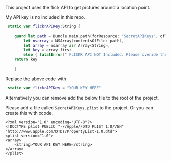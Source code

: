This project uses the flick API to get pictures around a location point. 

My API key is no included in this repo. 

```swift
 static var flickrAPIKey:String {
    
    guard let path = Bundle.main.path(forResource: "SecretAPIKeys", ofType: "plist"),
        let nsarray = NSArray(contentsOfFile: path),
        let array = nsarray as? Array<String>,
        let key = array.first
        else { fatalError(" FLICKR API NOT Included. Please overide the APIConstants.flickrAPIKey with your key")}
    return key
    
    }
```

Replace the above code with 

```swift
 static var flickrAPIKey = "YOUR KEY HERE"
 ```
 
 Alternatively you can remove add the below file to the root of the project. 

 Please add a file called `SecretAPIKeys.plist` to the project. Or you can create this with xcode. 

``` xmls
<?xml version="1.0" encoding="UTF-8"?>
<!DOCTYPE plist PUBLIC "-//Apple//DTD PLIST 1.0//EN" "http://www.apple.com/DTDs/PropertyList-1.0.dtd">
<plist version="1.0">
<array>
	<string>YOUR API KEY HERE</string>
</array>
</plist>
```